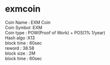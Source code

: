 # exmcoin

Coin Name : EXM Coin<Br>
Coin Symbol :EXM<Br>
Coin type : POW(Proof of Work) + POS(1% 1/year)<Br>
Hash algo :X13<Br>
block time : 60sec <Br>
reword : 38.58<Br>
block size : 2M<Br>
block time : 60sec<Br>
